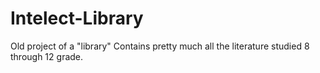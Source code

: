 # Intelect-Library
Old project of a "library" 
Contains pretty much all the literature studied 8 through 12 grade. 
